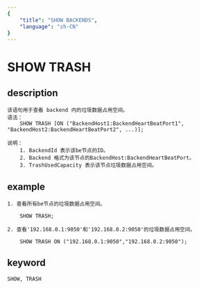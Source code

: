 ```yaml
---
{
    "title": "SHOW BACKENDS",
    "language": "zh-CN"
}
---
```


<!-- 
Licensed to the Apache Software Foundation (ASF) under one
or more contributor license agreements.  See the NOTICE file
distributed with this work for additional information
regarding copyright ownership.  The ASF licenses this file
to you under the Apache License, Version 2.0 (the
"License"); you may not use this file except in compliance
with the License.  You may obtain a copy of the License at

  http://www.apache.org/licenses/LICENSE-2.0

Unless required by applicable law or agreed to in writing,
software distributed under the License is distributed on an
"AS IS" BASIS, WITHOUT WARRANTIES OR CONDITIONS OF ANY
KIND, either express or implied.  See the License for the
specific language governing permissions and limitations
under the License.
-->

# SHOW TRASH
## description
    该语句用于查看 backend 内的垃圾数据占用空间。
    语法：
        SHOW TRASH [ON ("BackendHost1:BackendHeartBeatPort1", "BackendHost2:BackendHeartBeatPort2", ...)];

    说明：
        1. BackendId 表示该be节点的ID。
        2. Backend 格式为该节点的BackendHost:BackendHeartBeatPort。
        3. TrashUsedCapacity 表示该节点垃圾数据占用空间。

## example

    1. 查看所有be节点的垃圾数据占用空间。

        SHOW TRASH;

    2. 查看'192.168.0.1:9050'和'192.168.0.2:9050'的垃圾数据占用空间。

        SHOW TRASH ON ("192.168.0.1:9050","192.168.0.2:9050");

## keyword
    SHOW, TRASH


